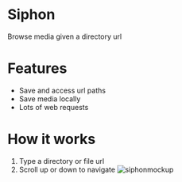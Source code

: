 # Siphon
 Browse media given a directory url

# Features
- Save and access url paths
- Save media locally
- Lots of web requests

# How it works
1. Type a directory or file url
2. Scroll up or down to navigate
![siphonmockup](https://user-images.githubusercontent.com/55328479/168150545-024018d1-1d8b-4b5c-85fa-99d3ece86088.png)


